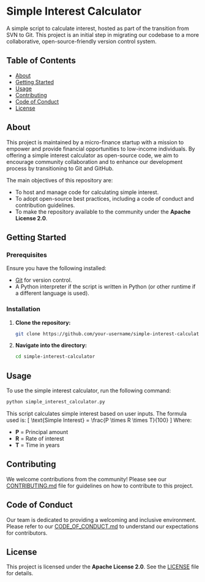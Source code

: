 
# Simple Interest Calculator

A simple script to calculate interest, hosted as part of the transition from SVN to Git. This project is an initial step in migrating our codebase to a more collaborative, open-source-friendly version control system.

## Table of Contents
- [About](#about)
- [Getting Started](#getting-started)
- [Usage](#usage)
- [Contributing](#contributing)
- [Code of Conduct](#code-of-conduct)
- [License](#license)

## About
This project is maintained by a micro-finance startup with a mission to empower and provide financial opportunities to low-income individuals. By offering a simple interest calculator as open-source code, we aim to encourage community collaboration and to enhance our development process by transitioning to Git and GitHub.

The main objectives of this repository are:
- To host and manage code for calculating simple interest.
- To adopt open-source best practices, including a code of conduct and contribution guidelines.
- To make the repository available to the community under the **Apache License 2.0**.

## Getting Started
### Prerequisites
Ensure you have the following installed:
- [Git](https://git-scm.com/) for version control.
- A Python interpreter if the script is written in Python (or other runtime if a different language is used).

### Installation
1. **Clone the repository:**
   ```bash
   git clone https://github.com/your-username/simple-interest-calculator.git
   ```
2. **Navigate into the directory:**
   ```bash
   cd simple-interest-calculator
   ```

## Usage
To use the simple interest calculator, run the following command:
```bash
python simple_interest_calculator.py
```

This script calculates simple interest based on user inputs. The formula used is:
\[
\text{Simple Interest} = \frac{P \times R \times T}{100}
\]
Where:
- **P** = Principal amount
- **R** = Rate of interest
- **T** = Time in years

## Contributing
We welcome contributions from the community! Please see our [CONTRIBUTING.md](CONTRIBUTING.md) file for guidelines on how to contribute to this project.

## Code of Conduct
Our team is dedicated to providing a welcoming and inclusive environment. Please refer to our [CODE_OF_CONDUCT.md](CODE_OF_CONDUCT.md) to understand our expectations for contributors.

## License
This project is licensed under the **Apache License 2.0**. See the [LICENSE](LICENSE) file for details.
